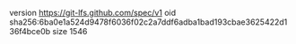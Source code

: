version https://git-lfs.github.com/spec/v1
oid sha256:6ba0e1a524d9478f6036f02c2a7ddf6adba1bad193cbae3625422d136f4bce0b
size 1546
